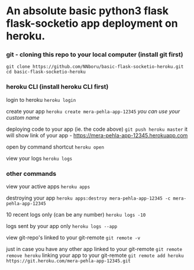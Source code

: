# An absolute basic python3 flask flask-socketio app deployment on heroku.


### git - cloning this repo to your local computer (install git first)

```
git clone https://github.com/NNboru/basic-flask-socketio-heroku.git
cd basic-flask-socketio-heroku
```



### heroku CLI (install heroku CLI first)

login to heroku
`
heroku login
`

create your app
```heroku create mera-pehla-app-12345```	_you can use your custom name_

deploying code to your app (ie. the code above)
```git push heroku master```
it will show link of your app - https://mera-pehla-app-12345.herokuapp.com

open by command shortcut
```heroku open```

view your logs
```heroku logs```



### other commands

view your active apps
```heroku apps```

destroying your app
```heroku apps:destroy mera-pehla-app-12345 -c mera-pehla-app-12345```

10 recent logs only (can be any number)
```heroku logs -10```

logs sent by your app only
```heroku logs --app```

view git-repo's linked to your git-remote
```git remote -v```

just in case you have any other app linked to your git-remote
```git remote remove heroku```
linking your app to your git-remote
```git remote add heroku https://git.heroku.com/mera-pehla-app-12345.git```

